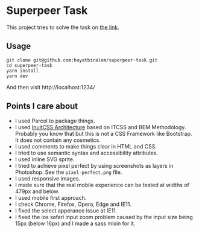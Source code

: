 # Superpeer Task

This project tries to solve the task on [the link](https://kodilan.com/ilanlar/superpeer-ui-developer).

## Usage

```
git clone git@github.com:hayatbiralem/superpeer-task.git
cd superpeer-task
yarn install
yarn dev
```

And then visit http://localhost:1234/

## Points I care about

- I used Parcel to package things.
- I used [InuitCSS Architecture](https://github.com/inuitcss/inuitcss) based on ITCSS and BEM Methodology. Probably you know that but this is not a CSS Framework like Bootstrap. It does not contain any cosmetics.
- I used comments to make things clear in HTML and CSS.
- I tried to use semantic syntax and accessibility attributes.
- I used inline SVG sprite.
- I tried to achieve pixel perfect by using screenshots as layers in Photoshop. See the `pixel-perfect.png` file.
- I used responsive images.
- I made sure that the real mobile experience can be tested at widths of 479px and below.
- I used mobile first approach.
- I check Chrome, Firefox, Opera, Edge and IE11.
- I fixed the select apperance issue at IE11.
- I fixed the ios safari input zoom problem caused by the input size being 15px (below 16px) and I made a sass mixin for it.
